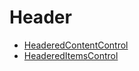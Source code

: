 # Header
- [HeaderedContentControl](https://learn.microsoft.com/en-us/dotnet/api/system.windows.controls.headeredcontentcontrol)
- [HeaderedItemsControl](https://learn.microsoft.com/en-us/dotnet/api/system.windows.controls.headereditemscontrol)